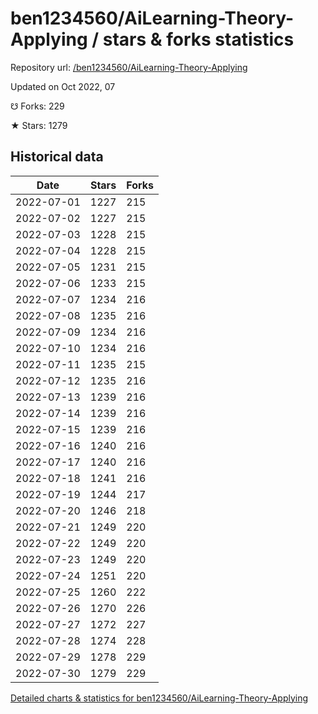 # ben1234560/AiLearning-Theory-Applying / stars & forks statistics

Repository url: [/ben1234560/AiLearning-Theory-Applying](https://github.com/ben1234560/AiLearning-Theory-Applying)

Updated on Oct 2022, 07

☋ Forks: 229

★ Stars: 1279

## Historical data
| Date | Stars | Forks |
|------|-------|-------|
| 2022-07-01 | 1227 | 215 | 
| 2022-07-02 | 1227 | 215 | 
| 2022-07-03 | 1228 | 215 | 
| 2022-07-04 | 1228 | 215 | 
| 2022-07-05 | 1231 | 215 | 
| 2022-07-06 | 1233 | 215 | 
| 2022-07-07 | 1234 | 216 | 
| 2022-07-08 | 1235 | 216 | 
| 2022-07-09 | 1234 | 216 | 
| 2022-07-10 | 1234 | 216 | 
| 2022-07-11 | 1235 | 215 | 
| 2022-07-12 | 1235 | 216 | 
| 2022-07-13 | 1239 | 216 | 
| 2022-07-14 | 1239 | 216 | 
| 2022-07-15 | 1239 | 216 | 
| 2022-07-16 | 1240 | 216 | 
| 2022-07-17 | 1240 | 216 | 
| 2022-07-18 | 1241 | 216 | 
| 2022-07-19 | 1244 | 217 | 
| 2022-07-20 | 1246 | 218 | 
| 2022-07-21 | 1249 | 220 | 
| 2022-07-22 | 1249 | 220 | 
| 2022-07-23 | 1249 | 220 | 
| 2022-07-24 | 1251 | 220 | 
| 2022-07-25 | 1260 | 222 | 
| 2022-07-26 | 1270 | 226 | 
| 2022-07-27 | 1272 | 227 | 
| 2022-07-28 | 1274 | 228 | 
| 2022-07-29 | 1278 | 229 | 
| 2022-07-30 | 1279 | 229 | 


[Detailed charts & statistics for ben1234560/AiLearning-Theory-Applying](https://reviewgithub.com/rep/ben1234560/AiLearning-Theory-Applying)
